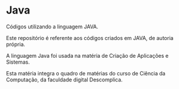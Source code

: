 # Java
Códigos utilizando a linguagem JAVA.

Este repositório é referente aos códigos criados em JAVA, de autoria própria.

A linguagem Java foi usada na matéria de Criação de Aplicações e Sistemas.

Esta matéria integra o quadro de matérias do curso de Ciência da Computação, da faculdade digital Descomplica.

